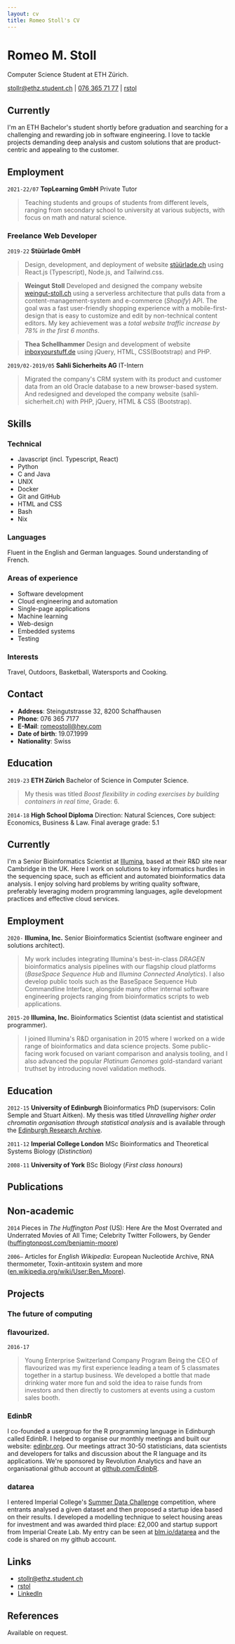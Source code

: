 ```yaml
---
layout: cv
title: Romeo Stoll's CV
---
```

# Romeo M. Stoll 
Computer Science Student at ETH Zürich.

<div id="webaddress">
<a href="mailto:stollr@ethz.student.ch">stollr@ethz.student.ch</a>
| <a href="tel:+41763657177">076 365 71 77</a>
| <i class="fa fa-github"></i> <a href="https://github.com/rstol">rstol</a>
</div>

## Currently

I'm an ETH Bachelor's student shortly before graduation and searching for a challenging and rewarding job in software engineering. I love to tackle projects demanding deep analysis and custom solutions that are product-centric and appealing to the customer.


## Employment

`2021-22/07` 
__TopLearning GmbH__ Private Tutor
> Teaching students and groups of students from different levels, ranging from secondary school to university at various subjects, with focus on math and natural science.

### Freelance Web Developer

`2019-22` 
 __Stüürlade GmbH__ 
> Design, development, and deployment of website [stüürlade.ch](https://stüürlade.ch) using React.js (Typescript), Node.js, and Tailwind.css.

> __Weingut Stoll__ 
Developed and designed the company website [weingut-stoll.ch](https://weingut-stoll.ch) using a serverless architecture that pulls data from a content-management-system and e-commerce (_Shopify_) API.
The goal was a fast user-friendly shopping experience with a mobile-first-design that is easy to customize and edit by non-technical content editors. My key achievement was a _total website traffic increase by 78% in the first 6 months_.

> __Thea Schellhammer__ Design and development of website [inboxyourstuff.de](https://inboxyourstuff.de) using jQuery, HTML, CSS(Bootstrap) and PHP.

`2019/02-2019/05` 
__Sahli Sicherheits AG__ IT-Intern
> Migrated the company's CRM system with its product and customer data from an old Oracle database to a new browser-based system. And redesigned and developed the company website (sahli-sicherheit.ch) with PHP, jQuery, HTML & CSS (Bootstrap).

## Skills
### Technical
* Javascript (incl. Typescript, React)
* Python
* C and Java
* UNIX
* Docker
* Git and GitHub
* HTML and CSS
* Bash
* Nix

### Languages
Fluent in the English and German languages. Sound understanding of French.

### Areas of experience

* Software development
* Cloud engineering and automation
* Single-page applications
* Machine learning
* Web-design
* Embedded systems
* Testing

### Interests

Travel, Outdoors, Basketball, Watersports and Cooking.

## Contact

* __Address__: Steingutstrasse 32, 8200 Schaffhausen
* __Phone__: 076 365 7177 
* __E-Mail__: romeostoll@hey.com
* __Date of birth__: 19.07.1999 
* __Nationality__: Swiss

## Education

`2019-23`
__ETH Zürich__ Bachelor of Science in Computer Science.
> My thesis was titled _Boost flexibility in coding exercises by building containers in real time_, Grade: 6.

`2014-18`
__High School Diploma__ Direction: Natural Sciences, Core subject: Economics, Business & Law. Final average grade: 5.1

## Currently

I'm a Senior Bioinformatics Scientist at [Illumina](http://www.illumina.com/), based at their R&D site near Cambridge in the UK. Here I work on solutions to key informatics hurdles in the sequencing space, such as efficient and automated bioinformatics data analysis. I enjoy solving hard problems by writing quality software, preferably leveraging modern programming languages, agile development practices and effective cloud services.

## Employment

`2020-` 
__Illumina, Inc.__ Senior Bioinformatics Scientist (software engineer and solutions architect). 
> My work includes integrating Illumina's best-in-class _DRAGEN_ bioinformatics analysis pipelines with our flagship cloud platforms (_BaseSpace Sequence Hub_ and _Illumina Connected Analytics_). I also develop public tools such as the BaseSpace Sequence Hub Commandline Interface, alongside many other internal software engineering projects ranging from bioinformatics scripts to web applications.

`2015-20` 
__Illumina, Inc.__ Bioinformatics Scientist (data scientist and statistical programmer).
> I joined Illumina's R&D organisation in 2015 where I worked on a wide range of bioinformatics and data science projects. Some public-facing work focused on variant comparison and analysis tooling, and I also advanced the popular _Platinum Genomes_ gold-standard variant truthset by introducing novel validation methods.

## Education

`2012-15`
__University of Edinburgh__ Bioinformatics PhD (supervisors: Colin Semple and Stuart Aitken). My thesis was titled _Unravelling higher order chromatin organisation through statistical analysis_ and is available through the [Edinburgh Research Archive](https://www.era.lib.ed.ac.uk/handle/1842/22906).

`2011-12`
__Imperial College London__ MSc Bioinformatics and Theoretical Systems Biology (_Distinction_)

`2008-11`
__University of York__ BSc Biology (_First class honours_)

## Publications

## Non-academic

`2014` Pieces in _The Huffington Post_ (US): Here Are the Most Overrated and Underrated Movies of All Time; Celebrity Twitter Followers, by Gender ([huffingtonpost.com/benjamin-moore](http://www.huffingtonpost.com/benjamin-moore/))

`2006–` Articles for _English Wikipedia_: European Nucleotide Archive, RNA thermometer, Toxin-antitoxin system and more ([en.wikipedia.org/wiki/User:Ben_Moore](https://en.wikipedia.org/wiki/User:Ben_Moore)).

## Projects

### The future of computing

### flavourized.
`2016-17`
> Young Enterprise Switzerland Company Program
Being the CEO of flavourized was my first experience leading a team of 5 classmates together in a startup business. We developed a bottle that made drinking water more fun and sold the idea to raise funds from investors and then directly to customers at events using a custom sales booth.

### EdinbR

I co-founded a usergroup for the R programming language in Edinburgh called EdinbR. I helped to organise our monthly meetings and built our website: [edinbr.org](http://edinbr.org). Our meetings attract 30-50 statisticians, data scientists and developers for talks and discussion about the R language and its applications. We're sponsored by Revolution Analytics and have an organisational github account at [github.com/EdinbR](https://github.com/EdinbR).

### datarea

I entered Imperial College's [Summer Data Challenge](https://www.imperial.ac.uk/data-science/education/summer-data-challenge/) competition, where entrants analysed a given dataset and then proposed a startup idea based on their results. I developed a modelling technique to select housing areas for investment and was awarded third place: £2,000 and startup support from Imperial Create Lab. My entry can be seen at [blm.io/datarea](http://blm.io/datarea) and the code is shared on my github account.


## Links

<!-- fa are fontawesome, ai are academicons -->
* <i class="fa fa-envelope"></i> <a href="mailto:stollr@ethz.student.ch">stollr@ethz.student.ch</a><br />
* <i class="fa fa-github"></i> <a href="http://github.com/rstol">rstol</a><br />
* <i class="fa fa-linkedin"></i> <a href="https://www.linkedin.com/in/romeo-stoll-276238171">LinkedIn</a>

## References

Available on request.

<!-- ### Footer

Last updated: Jan 2023 -->


